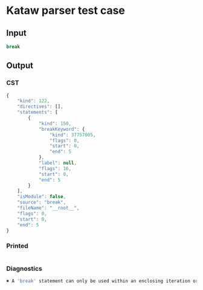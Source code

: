 # Kataw parser test case

## Input

`````js
break
`````

## Output

### CST

```javascript
{
    "kind": 122,
    "directives": [],
    "statements": [
        {
            "kind": 150,
            "breakKeyword": {
                "kind": 37757005,
                "flags": 0,
                "start": 0,
                "end": 5
            },
            "label": null,
            "flags": 16,
            "start": 0,
            "end": 5
        }
    ],
    "isModule": false,
    "source": "break",
    "fileName": "__root__",
    "flags": 0,
    "start": 0,
    "end": 5
}
```

### Printed

```javascript


```

### Diagnostics

```javascript
✖ A 'break' statement can only be used within an enclosing iteration or switch statement. - start: 5, end: 5

```

